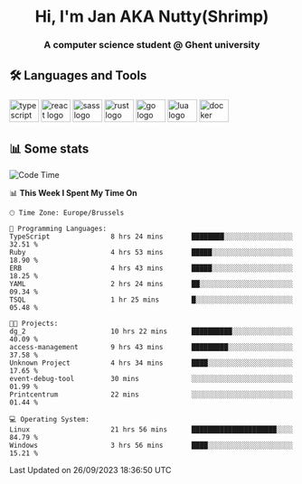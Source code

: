 <h1 align="center">Hi, I'm Jan AKA Nutty(Shrimp)</h1>
<h3 align="center">A computer science student @ Ghent university</h3>

<h2 align="left">🛠️ Languages and Tools</h2>

###

<div align="left">
  <img src="https://cdn.jsdelivr.net/gh/devicons/devicon/icons/typescript/typescript-original.svg" height="40" width="52" alt="typescript logo"  />
  <img src="https://cdn.jsdelivr.net/gh/devicons/devicon/icons/react/react-original.svg" height="40" width="52" alt="react logo"  />
  <img src="https://cdn.jsdelivr.net/gh/devicons/devicon/icons/sass/sass-original.svg" height="40" width="52" alt="sass logo"  />
  <img src="https://cdn.jsdelivr.net/gh/devicons/devicon/icons/rust/rust-plain.svg" height="40" width="52" alt="rust logo"  />
  <img src="https://cdn.jsdelivr.net/gh/devicons/devicon/icons/go/go-original.svg" height="40" width="52" alt="go logo"  />
  <img src="https://cdn.jsdelivr.net/gh/devicons/devicon/icons/lua/lua-original.svg" height="40" width="52" alt="lua logo"  />
  <img src="https://cdn.jsdelivr.net/gh/devicons/devicon/icons/docker/docker-original.svg" height="40" width="52" alt="docker logo"  />
</div>

<h2>📊 Some stats</h2>

<!--START_SECTION:waka-->
![Code Time](http://img.shields.io/badge/Code%20Time-3%2C704%20hrs%2025%20mins-blue)

📊 **This Week I Spent My Time On** 

```text
🕑︎ Time Zone: Europe/Brussels

💬 Programming Languages: 
TypeScript               8 hrs 24 mins       ████████░░░░░░░░░░░░░░░░░   32.51 % 
Ruby                     4 hrs 53 mins       █████░░░░░░░░░░░░░░░░░░░░   18.90 % 
ERB                      4 hrs 43 mins       █████░░░░░░░░░░░░░░░░░░░░   18.25 % 
YAML                     2 hrs 24 mins       ██░░░░░░░░░░░░░░░░░░░░░░░   09.34 % 
TSQL                     1 hr 25 mins        █░░░░░░░░░░░░░░░░░░░░░░░░   05.48 % 

🐱‍💻 Projects: 
dg_2                     10 hrs 22 mins      ██████████░░░░░░░░░░░░░░░   40.09 % 
access-management        9 hrs 43 mins       █████████░░░░░░░░░░░░░░░░   37.58 % 
Unknown Project          4 hrs 34 mins       ████░░░░░░░░░░░░░░░░░░░░░   17.65 % 
event-debug-tool         30 mins             ░░░░░░░░░░░░░░░░░░░░░░░░░   01.99 % 
Printcentrum             22 mins             ░░░░░░░░░░░░░░░░░░░░░░░░░   01.44 % 

💻 Operating System: 
Linux                    21 hrs 56 mins      █████████████████████░░░░   84.79 % 
Windows                  3 hrs 56 mins       ████░░░░░░░░░░░░░░░░░░░░░   15.21 % 
```


 Last Updated on 26/09/2023 18:36:50 UTC
<!--END_SECTION:waka-->
